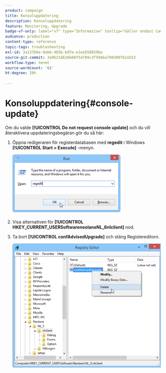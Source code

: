 ```yaml
---
product: campaign
title: Konsoluppdatering
description: Konsoluppdatering
feature: Monitoring, Upgrade
badge-v7-only: label="v7" type="Informative" tooltip="Gäller endast Campaign Classic v7"
audience: production
content-type: reference
topic-tags: troubleshooting
exl-id: 3a127bbe-9abb-4b5b-bd7e-e1ea550929ba
source-git-commit: 3a9b21d626b60754789c3f594ba798309f62a553
workflow-type: tm+mt
source-wordcount: '62'
ht-degree: 20%

---
```


# Konsoluppdatering{#console-update}



Om du valde **[!UICONTROL Do not request console update]** och du vill återaktivera uppdateringsbegäran gör du så här:

1. Öppna redigeraren för registerdatabasen med **regedit** i Windows **[!UICONTROL Start > Execute]** -menyn.

   ![](assets/ncs_console_update_1.png)

1. Visa alternativen för **[!UICONTROL HKEY_CURRENT_USERSoftwareneolaneNL_6nlclient]** nod.
1. Ta bort **[!UICONTROL confAdvisedUpgrade]** och stäng Registereditorn.

   ![](assets/ncs_console_update_2.png)
